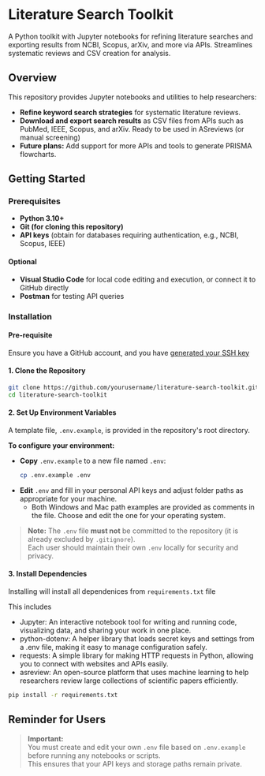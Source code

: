 # Literature Search Toolkit

A Python toolkit with Jupyter notebooks for refining literature searches and exporting results from NCBI, Scopus, arXiv, and more via APIs. Streamlines systematic reviews and CSV creation for analysis.

## Overview

This repository provides Jupyter notebooks and utilities to help researchers:

- **Refine keyword search strategies** for systematic literature reviews.
- **Download and export search results** as CSV files from APIs such as PubMed, IEEE, Scopus, and arXiv. Ready to be used in ASreviews (or manual screening)
- **Future plans:** Add support for more APIs and tools to generate PRISMA flowcharts.

## Getting Started

### Prerequisites

- **Python 3.10+**
- **Git (for cloning this repository)**
- **API keys** (obtain for databases requiring authentication, e.g., NCBI, Scopus, IEEE)
  
#### Optional

- **Visual Studio Code** for local code editing and execution, or connect it to GitHub directly
- **Postman** for testing API queries

### Installation

#### Pre-requisite
Ensure you have a GitHub account, and you have [generated your SSH key](url)

#### 1. Clone the Repository

```bash
git clone https://github.com/yourusername/literature-search-toolkit.git
cd literature-search-toolkit
```

#### 2. Set Up Environment Variables

A template file, `.env.example`, is provided in the repository's root directory.

**To configure your environment:**

- **Copy** `.env.example` to a new file named `.env`:
  ```bash
  cp .env.example .env
  ```
- **Edit** `.env` and fill in your personal API keys and adjust folder paths as appropriate for your machine.
  - Both Windows and Mac path examples are provided as comments in the file. Choose and edit the one for your operating system.

> **Note:** The `.env` file **must not** be committed to the repository (it is already excluded by `.gitignore`).  
> Each user should maintain their own `.env` locally for security and privacy.

#### 3. Install Dependencies

Installing will install all dependenices from `requirements.txt` file

This includes
- Jupyter: An interactive notebook tool for writing and running code, visualizing data, and sharing your work in one place.
- python-dotenv: A helper library that loads secret keys and settings from a .env file, making it easy to manage configuration safely.
- requests: A simple library for making HTTP requests in Python, allowing you to connect with websites and APIs easily.
- asreview: An open-source platform that uses machine learning to help researchers review large collections of scientific papers efficiently.

```bash
pip install -r requirements.txt
```

## Reminder for Users

> **Important:**  
> You must create and edit your own `.env` file based on `.env.example` before running any notebooks or scripts.  
> This ensures that your API keys and storage paths remain private.

